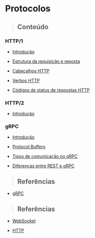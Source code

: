 # Protocolos

> ## **Conteúdo**

### HTTP/1

* [Introdução](./http-1/introducao.md)

* [Estrutura da requisição e reposta](./http-1/estrutura-requisicao-resposta.md)

* [Cabeçalhos HTTP](./http-1/cabecalhos.md)

* [Verbos HTTP](./http-1/verbos-http.md)

* [Códigos de status de respostas HTTP](./http-1/codigos-de-status-de-respostas.md)

### HTTP/2

* [Introdução](./http-2/introduction.md)

### gRPC

* [Introdução](./grpc/introduction.md)

* [Protocol Buffers](./grpc/protocol-buffers.md)

* [Tipos de comunicação no gRPC](./grpc/grpc-communication-types.md)

* [Diferenças entre REST e gRPC](./grpc/differences-between-reste-grpc.md)

> ## **Referências**

* [gRPC](./grpc/references.md)

> ## **Referências**

* [WebSocket](./websocket/references.md)

* [HTTP](./http-1/references.md)